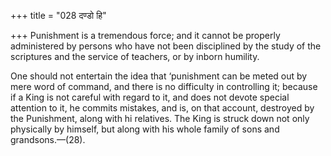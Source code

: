 +++
title = "028 दण्डो हि"

+++
Punishment is a tremendous force; and it cannot be properly administered
by persons who have not been disciplined by the study of the scriptures
and the service of teachers, or by inborn humility.

One should not entertain the idea that ‘punishment can be meted out by
mere word of command, and there is no difficulty in controlling it;
because if a King is not careful with regard to it, and does not devote
special attention to it, he commits mistakes, and is, on that account,
destroyed by the Punishment, along with hi relatives. The King is struck
down not only physically by himself, but along with his whole family of
sons and grandsons.—(28).


